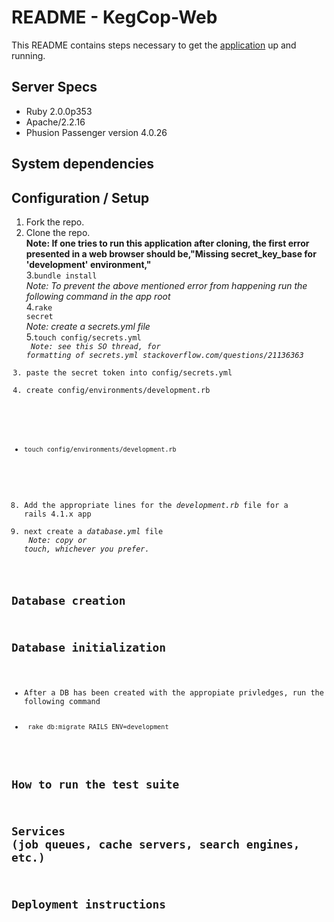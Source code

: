 # README - KegCop-Web
This README contains steps necessary to get the [application](http://kegcop.chrisrjones.com/) up and running.

## Server Specs
- Ruby 2.0.0p353
- Apache/2.2.16
- Phusion Passenger version 4.0.26

##  System dependencies

##  Configuration / Setup
1.  Fork the repo.
2.  Clone the repo.<br />
**Note: If one tries to run this application after cloning, the first error presented in a web browser should be,"Missing secret_key_base for 'development' environment,"**<br />
3.<code>bundle install</code><br />
*Note: To prevent the above mentioned error from happening run the following command in the app
root*<br />
4.<code>rake secret</code><br />
*Note: create a secrets.yml file*<br />
5.<code>touch config/secrets.yml<br />
*Note: see this SO thread, for formatting of secrets.yml stackoverflow.com/questions/21136363*
6. paste the secret token into config/secrets.yml
7. create config/environments/development.rb
-     touch config/environments/development.rb
8. Add the appropriate lines for the *development.rb* file for a rails 4.1.x app
9. next create a *database.yml* file<br />
*Note: copy or touch, whichever you prefer.*

## Database creation

##  Database initialization
- After a DB has been created with the appropiate privledges, run the following command
-      rake db:migrate RAILS_ENV=development 

##  How to run the test suite

##  Services (job queues, cache servers, search engines, etc.)

## Deployment instructions
